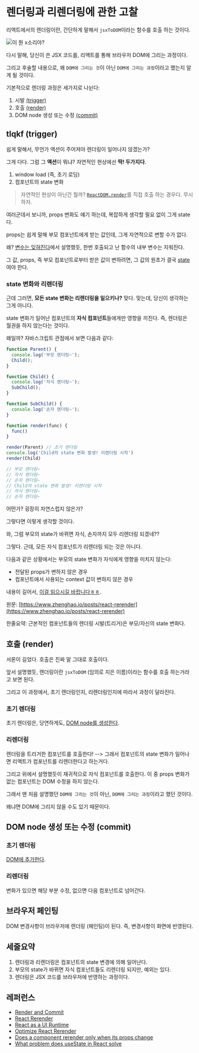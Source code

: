 # 렌더링과 리렌더링에 관한 고찰

리액트에서의 렌더링이란, 간단하게 말해서 `jsxToDOM`이라는 함수를 호출 하는 것이다.

![이 뭔 x소리야?](https://i.namu.wiki/i/6qJf1HXty0kKRhTOzUuwxEyxEo2g5ad87I-eZoXvDUBIaHoY1inbQsua77Tin72of2-nHEj-8bCp3rPMmBZoCA.gif)

다시 말해, 당신이 쓴 JSX 코드를, 리액트를 통해 브라우저 DOM에 그리는 과정이다.

그리고 후술할 내용으로, 왜 `DOM에 그리는 것`이 아닌 `DOM에 그리는 과정`이라고 했는지 알게 될 것이다.

기본적으로 렌더링 과정은 세가지로 나뉜다:

1. 시발 [(trigger)](https://react.dev/learn/render-and-commit#step-1-trigger-a-render)
2. 호출 [(render)](https://react.dev/learn/render-and-commit#step-2-react-renders-your-components)
3. DOM node 생성 또는 수정 [(commit)](https://react.dev/learn/render-and-commit#step-3-react-commits-changes-to-the-dom)

## tlqkf (trigger)

쉽게 말해서, 무언가 액션이 주어져야 렌더링이 일어나지 않겠는가?

그게 다다. 그럼 그 **액션**이 뭐냐? 자연적인 현상에선 **딱! 두가지다**.

1. window load (즉, 초기 로딩)
2. 컴포넌트의 state 변화

> 자연적인 현상이 아닌건 뭘까? [`ReactDOM.render`](https://react.dev/reference/react-dom/render)를 직접 호출 하는 경우다. 무시하자.

여러군데서 보니까, props 변화도 얘기 하는데, 복잡하게 생각할 필요 없이 그게 state다.

props는 쉽게 말해 부모 컴포넌트에게 받는 값인데, 그게 자연적으로 변할 수가 없다.

왜? [변수는 잊혀진다](./state.md#변수는-잊혀진다)에서 설명했듯, 한번 호출되고 난 함수의 내부 변수는 지워진다.

그 값, props, 즉 부모 컴포넌트로부터 받은 값이 변하려면, 그 값의 원초가 결국 [state](./state.md)여야 한다.

### state 변화와 리렌더링

근데 그러면, **모든 state 변화는 리렌더링을 일으키나?** 맞다. 맞는데, 당신이 생각하는 그게 아니다.

state 변화가 일어난 컴포넌트의 **자식 컴포넌트**들에게만 영향을 끼친다. 즉, 렌더링은 월권을 하지 않는다는 것이다.

왜일까? 자바스크립트 관점에서 보면 다음과 같다:

```js
function Parent() {
  console.log('부모 렌더링~');
  Child();
}

function Child() {
  console.log('자식 렌더링~');
  SubChild();
}

function SubChild() {
  console.log('손자 렌더링~');
}

function render(func) {
  func()
}

render(Parent) // 초기 렌더링
console.log('Child의 state 변화 발생! 리렌더링 시작')
render(Child)

// 부모 렌더링~
// 자식 렌더링~
// 손자 렌더링~
// Child의 state 변화 발생! 리렌더링 시작
// 자식 렌더링~
// 손자 렌더링~
```

어떤가? 굉장히 자연스럽지 않은가?

그렇다면 이렇게 생각할 것이다.

와, 그럼 부모의 state가 바뀌면 자식, 손자까지 모두 리렌더링 되겠네??

그렇다. 근데, 모든 자식 컴포넌트가 리렌더링 되는 것은 아니다.

다음과 같은 상황에서는 부모의 state 변화가 자식에게 영향을 미치지 않는다:

- 전달된 props가 변하지 않은 경우
- 컴포넌트애서 사용되는 context 값이 변하지 않은 경우

내용이 길어서, [이걸 읽으시길 바랍니다ㅎㅎ](https://velog.io/@eunbinn/when-does-react-render-your-component).

원문: [https://www.zhenghao.io/posts/react-rerender](https://www.zhenghao.io/posts/react-rerender)

한줄요약: 근본적인 컴포넌트들의 렌더링 시발(트리거)은 부모/자신의 state 변화다.

## 호출 (render)

서론이 길었다. 호출은 진짜 말 그대로 호출이다.

앞서 설명했듯, 렌더링이란 `jsxToDOM` (임의로 지은 이름)이라는 함수를 호출 하는거라고 보면 된다.

그리고 이 과정에서, 초기 렌더링인지, 리렌더링인지에 따라서 과정이 달라진다.

### 초기 렌더링

초기 렌더링은, 당연하게도, [DOM node를 생성한다](https://developer.mozilla.org/en-US/docs/Web/API/Document/createElement).

### 리렌더링

렌더링을 트리거한 컴포넌트를 호출한다! --> 그래서 컴포넌트의 state 변화가 일어나면 리액트가 컴포넌트를 리렌더한다고 하는거다.

그리고 위에서 설명했듯이 재귀적으로 자식 컴포넌트를 호출한다. 이 중 props 변화가 없는 컴포넌트는 DOM 수정을 하지 않는다.

그래서 맨 처음 설명했던 `DOM에 그리는 것`이 아닌, `DOM에 그리는 과정`이라고 했던 것이다.

왜냐면 DOM에 그리지 않을 수도 있기 때문이다.

## DOM node 생성 또는 수정 (commit)

### 초기 렌더링

[DOM에 추가한다](https://developer.mozilla.org/en-US/docs/Web/API/Node/appendChild).

### 리렌더링

변화가 있으면 해당 부분 수정, 없으면 다음 컴포넌트로 넘어간다.

## 브라우저 페인팅

DOM 변경사항이 브라우저에 렌더링 (페인팅)이 된다. 즉, 변경사항이 화면에 반영된다.

## 세줄요약

1. 렌더링과 리렌더링은 컴포넌트의 state 변경에 의해 일어난다.
2. 부모의 state가 바뀌면 자식 컴포넌트들도 리렌더링 되지만, 예외는 있다.
3. 렌더링은 JSX 코드를 브라우저에 반영하는 과정이다.

## 레퍼런스

- [Render and Commit](https://react.dev/learn/render-and-commit)
- [React Rerender](https://www.zhenghao.io/posts/react-rerender)
- [React as a UI Runtime](https://overreacted.io/react-as-a-ui-runtime)
- [Optimize React Rerender](https://kentcdodds.com/blog/optimize-react-re-renders)
- [Does a component rerender only when its props change](https://www.reddit.com/r/reactjs/comments/wdv4p9/does_a_component_rerender_only_when_its_props/)
- [What problem does useState in React solve](https://www.reddit.com/r/webdev/comments/yz7im1/what_problem_does_usestate_in_react_solve/)